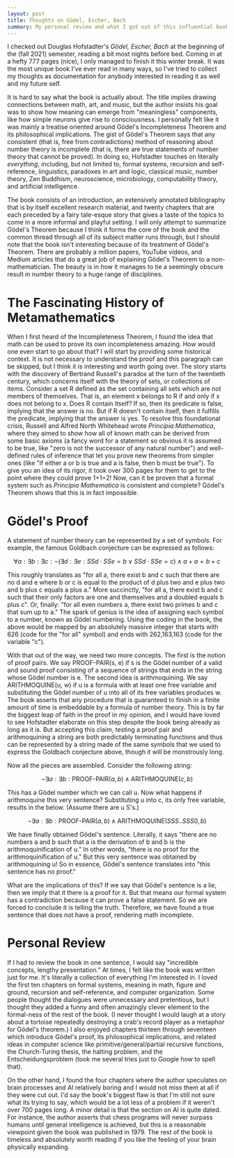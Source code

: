 ```yaml
---
layout: post
title: Thoughts on Gödel, Escher, Bach
summary: My personal review and what I got out of this influential book of enormous scope.
---
```


I checked out Douglas Hofstadter's *Gödel, Escher, Bach* at the beginning of the (fall 2021) semester, reading a bit most nights before bed. Coming in at a hefty 777 pages (nice), I only managed to finish it this winter break. It was the most unique book I've ever read in many ways, so I've tried to collect my thoughts as documentation for anybody interested in reading it as well and my future self.

It is hard to say what the book is actually about. The title implies drawing connections between math, art, and music, but the author insists his goal was to show how meaning can emerge from "meaningless" components, like how simple neurons give rise to consciousness. I personally felt like it was mainly a treatise oriented around Gödel's Incompleteness Theorem and its philosophical implications. The gist of Gödel's Theorem says that any consistent (that is, free from contradictions) method of reasoning about number theory is incomplete (that is, there are true statements of number theory that cannot be proved). In doing so, Hofstadter touches on literally *everything*, including, but not limited to, formal systems, recursion and self-reference, linguistics, paradoxes in art and logic, classical music, number theory, Zen Buddhism, neuroscience, microbiology, computability theory, and artificial intelligence.

The book consists of an introduction, an extensively annotated bibliography that is by itself excellent research material, and twenty chapters that are each preceded by a fairy tale-esque story that gives a taste of the topics to come in a more informal and playful setting. I will only attempt to summarize Gödel's Theorem because I think it forms the core of the book and the common thread through all of its subject matter runs through, but I should note that the book isn't interesting because of its treatment of Gödel's Theorem. There are probably a million papers, YouTube videos, and Medium articles that do a great job of explaining Gödel's Theorem to a non-mathematician. The beauty is in how it manages to tie a seemingly obscure result in number theory to a huge range of disciplines.

# The Fascinating History of Metamathematics

When I first heard of the Incompleteness Theorem, I found the idea that math can be used to prove its own incompleteness amazing. How would one even start to go about that? I will start by providing some historical context. It is not necessary to understand the proof and this paragraph can be skipped, but I think it is interesting and worth going over. The story starts with the discovery of Bertrand Russell's paradox at the turn of the twentieth century, which concerns itself with the theory of sets, or collections of items. Consider a set R defined as the set containing all sets which are not members of themselves. That is, an element x belongs to R if and only if x does not belong to x. Does R contain itself? If so, then its predicate is false, implying that the answer is no. But if R doesn't contain itself, then it fulfills the predicate, implying that the answer is yes. To resolve this foundational crisis, Russell and Alfred North Whitehead wrote *Principia Mathematica*, where they aimed to show how all of known math can be derived from some basic axioms (a fancy word for a statement so obvious it is assumed to be true, like "zero is not the successor of any natural number") and well-defined rules of inference that let you prove new theorems from simpler ones (like "if either a or b is true and a is false, then b must be true"). To give you an idea of its rigor, it took over 300 pages for them to get to the point where they could prove 1+1=2! Now, can it be proven that a formal system such as *Principia Mathematica* is consistent and complete? Gödel's Theorem shows that this is in fact impossible.

# Gödel's Proof

A statement of number theory can be represented by a set of symbols. For example, the famous Goldbach conjecture can be expressed as follows:

$$\forall a:\exists b:\exists c:\neg(\exists d:\exists e:SSd \cdot SSe=b ∨ SSd \cdot SSe=c) ∧ a+a=b+c$$

This roughly translates as "for all a, there exist b and c such that there are no d and e where b or c is equal to the product of d plus two and e plus two and b plus c equals a plus a." More succinctly, "for all a, there exist b and c such that their only factors are one and themselves and a doubled equals b plus c". Or, finally: "for all even numbers a, there exist two primes b and c that sum up to a." The spark of genius is the idea of assigning each symbol to a number, known as Gödel numbering. Using the coding in the book, the above would be mapped by an absolutely massive integer that starts with 626 (code for the "for all" symbol) and ends with 262,163,163 (code for the variable "c").

With that out of the way, we need two more concepts. The first is the notion of proof pairs. We say PROOF-PAIR(s, e) if s is the Gödel number of a valid and sound proof consisting of a sequence of strings that ends in the string whose Gödel number is e. The second idea is arithmoquining. We say ARITHMOQUINE(u, w) if u is a formula with at least one free variable and substituting the Gödel number of u into all of its free variables produces w. The book asserts that any procedure that is guaranteed to finish in a finite amount of time is embeddable by a formula of number theory. This is by far the biggest leap of faith in the proof in my opinion, and I would have loved to see Hofstadter elaborate on this step despite the book being already as long as it is. But accepting this claim, testing a proof pair and arithmoquining a string are both predictably terminating functions and thus can be represented by a string made of the same symbols that we used to express the Goldbach conjecture above, though it will be monstrously long.

Now all the pieces are assembled. Consider the following string:

$$\neg \exists a:\exists b:\text{PROOF-PAIR}(a, b) ∧ \text{ARITHMOQUINE}(c, b)$$

This has a Gödel number which we can call u. Now what happens if arithmoquine this very sentence? Substituting u into c, its only free variable, results in the below. (Assume there are u S's.)

$$\neg \exists a:\exists b:\text{PROOF-PAIR}(a, b) ∧ \text{ARITHMOQUINE}(SSS..SSS0, b)$$

We have finally obtained Gödel's sentence. Literally, it says "there are no numbers a and b such that a is the derivation of b and b is the arithmoquinification of u." In other words, "there is no proof for the arithmoquinification of u." But this very sentence was obtained by arithmoquining u! So in essence, Gödel's sentence translates into "this sentence has no proof."

What are the implications of this? If we say that Gödel's sentence is a lie, then we imply that it there is a proof for it. But that means our formal system has a contradiction because it can prove a false statement. So we are forced to conclude it is telling the truth. Therefore, we have found a true sentence that does not have a proof, rendering math incomplete.

# Personal Review

If I had to review the book in one sentence, I would say "incredible concepts, lengthy presentation." At times, I felt like the book was written just for me. It's literally a collection of everything I'm interested in. I loved the first ten chapters on formal systems, meaning in math, figure and ground, recursion and self-reference, and computer organization. Some people thought the dialogues were unnecessary and pretentious, but I thought they added a funny and often amazingly clever element to the formal-ness of the rest of the book. (I never thought I would laugh at a story about a tortoise repeatedly destroying a crab's record player as a metaphor for Gödel's theorem.) I also enjoyed chapters thirteen through seventeen which introduce Gödel's proof, its philosophical implications, and related ideas in computer science like primitive/general/partial recursive functions, the Church-Turing thesis, the halting problem, and the Entscheidungsproblem (took me several tries just to Google how to spell that).

On the other hand, I found the four chapters where the author speculates on brain processes and AI relatively boring and I would not miss them at all if they were cut out. I'd say the book's biggest flaw is that I'm still not sure what its trying to say, which would be a lot less of a problem if it weren't over 700 pages long. A minor detail is that the section on AI is quite dated. For instance, the author asserts that chess programs will never surpass humans until general intelligence is achieved, but this is a reasonable viewpoint given the book was published in 1979. The rest of the book is timeless and absolutely worth reading if you like the feeling of your brain physically expanding.


